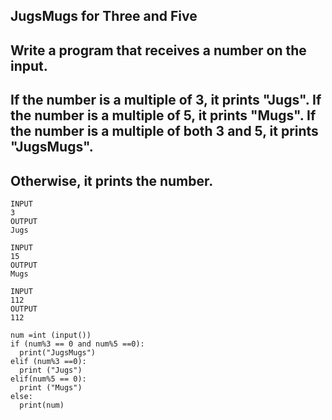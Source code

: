 ## JugsMugs for Three and Five
## Write a program that receives a number on the input.
## If the number is a multiple of 3, it prints "Jugs". If the number is a multiple of 5, it prints "Mugs". If the number is a multiple of both 3 and 5, it prints "JugsMugs".
## Otherwise, it prints the number.

```
INPUT 
3 
OUTPUT
Jugs

INPUT 
15
OUTPUT
Mugs

INPUT 
112
OUTPUT
112

```

```
num =int (input())
if (num%3 == 0 and num%5 ==0):
  print("JugsMugs")
elif (num%3 ==0):
  print ("Jugs")
elif(num%5 == 0):
  print ("Mugs")
else:
  print(num)
  
```
